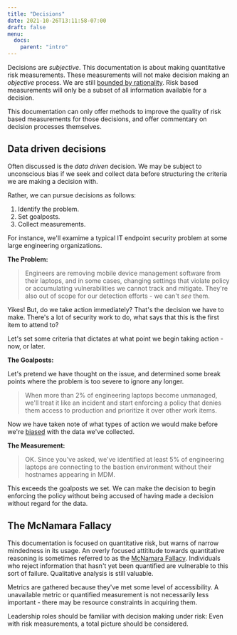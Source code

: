 ```yaml
---
title: "Decisions"
date: 2021-10-26T13:11:58-07:00
draft: false
menu:
  docs:
    parent: "intro"
---
```


Decisions are _subjective_. This documentation is about making quantitative risk measurements. These measurements will not make decision making an _objective_ process. We are still [bounded by rationality](https://en.wikipedia.org/wiki/Bounded_rationality). Risk based measurements will only be a subset of all information available for a decision. 

This documentation can only offer methods to improve the quality of risk based measurements for those decisions, and offer commentary on decision processes themselves.

## Data driven decisions

Often discussed is the _data driven_ decision. We may be subject to unconscious bias if we seek and collect data before structuring the criteria we are making a decision with.

Rather, we can pursue decisions as follows:

1. Identify the problem.
2. Set goalposts.
3. Collect measurements.

For instance, we'll examime a typical IT endpoint security problem at some large engineering organizations.

**The Problem:**
> Engineers are removing mobile device management software from their laptops, and in some cases, changing settings that violate policy or accumulating vulnerabilities we cannot track and mitigate. They're also out of scope for our detection efforts - we can't _see_ them.

Yikes! But, do we take action immediately? That's the decision we have to make. There's a lot of security work to do, what says that this is the first item to attend to?

Let's set some criteria that dictates at what point we begin taking action - now, or later.

**The Goalposts:**

Let's pretend we have thought on the issue, and determined some break points where the problem is too severe to ignore any longer.

> When more than 2% of engineering laptops become unmanaged, we'll treat it like an incident and start enforcing a policy that denies them access to production and prioritize it over other work items.

Now we have taken note of what types of action we would make before we're [biased](/docs/risk/bias) with the data we've collected.

**The Measurement:**
> OK. Since you've asked, we've identified at least 5% of engineering laptops are connecting to the bastion environment without their hostnames appearing in MDM. 

This exceeds the goalposts we set. We can make the decision to begin enforcing the policy without being accused of having made a decision without regard for the data.

## The McNamara Fallacy
This documentation is focused on quantitative risk, but warns of narrow mindedness in its usage. An overly focused attititude towards quantitative reasoning is sometimes referred to as the [McNamara Fallacy](https://en.wikipedia.org/wiki/McNamara_fallacy). Individuals who reject information that hasn't yet been quantified are vulnerable to this sort of failure. Qualitative analysis is still valuable.

Metrics are gathered because they've met some level of accessibility. A unavailable metric or quantified measurement is not necessarily less important - there may be resource constraints in acquiring them.

Leadership roles should be familiar with decision making under risk: Even with risk measurements, a total picture should be considered. 